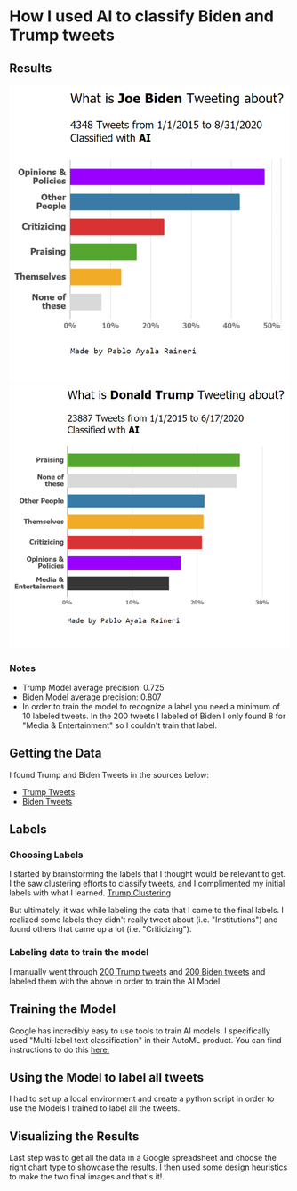 # How I used AI to classify Biden and Trump tweets

## Results

![](https://raw.githubusercontent.com/Paulocochile/profilebreakdown/main/BidenR.PNG)
![](https://raw.githubusercontent.com/Paulocochile/profilebreakdown/main/TrumpR.PNG)

### Notes

- Trump Model average precision: 0.725
- Biden Model average precision: 0.807
- In order to train the model to recognize a label you need a minimum of 10 labeled tweets. In the 200 tweets I labeled of Biden I only found 8 for "Media & Entertainment" so I couldn't train that label.  

## Getting the Data

I found Trump and Biden Tweets in the sources below:

- [Trump Tweets](https://www.kaggle.com/austinreese/trump-tweets?select=realdonaldtrump.csv)
- [Biden Tweets](https://www.kaggle.com/rohanrao/joe-biden-tweets)


## Labels

### Choosing Labels

I started by brainstorming the labels that I thought would be relevant to get.
I the saw clustering efforts to classify tweets, and I complimented my initial labels with what I learned.
[Trump Clustering](https://www.kaggle.com/wordcards/trump-tweets-clustering)

But ultimately, it was while labeling the data that I came to the final labels. I realized some labels they didn't really tweet about (i.e. "Institutions") and found others that came up a lot (i.e. "Criticizing").

### Labeling data to train the model

I manually went through [200 Trump tweets](https://raw.githubusercontent.com/Paulocochile/profilebreakdown/main/TrumpTrainingData.csv) and [200 Biden tweets](https://raw.githubusercontent.com/Paulocochile/profilebreakdown/main/BidenTrainingData.csv) and labeled them with the above in order to train the AI Model.

## Training the Model

Google has incredibly easy to use tools to train AI models. I specifically used "Multi-label text classification" in their AutoML product.
You can find instructions to do this [here.](https://medium.com/voice-tech-podcast/auto-text-classification-using-googles-automl-80f151ffa176)

## Using the Model to label all tweets

I had to set up a local environment and create a python script in order to use the Models I trained to label all the tweets.

## Visualizing the Results

Last step was to get all the data in a Google spreadsheet and choose the right chart type to showcase the results. I then used some design heuristics to make the two final images and that's it!.
